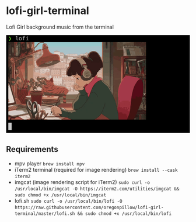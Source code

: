 # lofi-girl-terminal
Lofi Girl background music from the terminal

![](./lofi-terminal.png)

## Requirements

- mpv player `brew install mpv`
- iTerm2 terminal (required for image rendering)  `brew install --cask iterm2`
- imgcat (image rendering script for iTerm2) `sudo curl -o /usr/local/bin/imgcat -O https://iterm2.com/utilities/imgcat && sudo chmod +x /usr/local/bin/imgcat`
- lofi.sh `sudo curl -o /usr/local/bin/lofi -O https://raw.githubusercontent.com/oregonpillow/lofi-girl-terminal/master/lofi.sh && sudo chmod +x /usr/local/bin/lofi`

